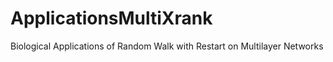 # ApplicationsMultiXrank
Biological Applications of Random Walk with Restart on Multilayer Networks
